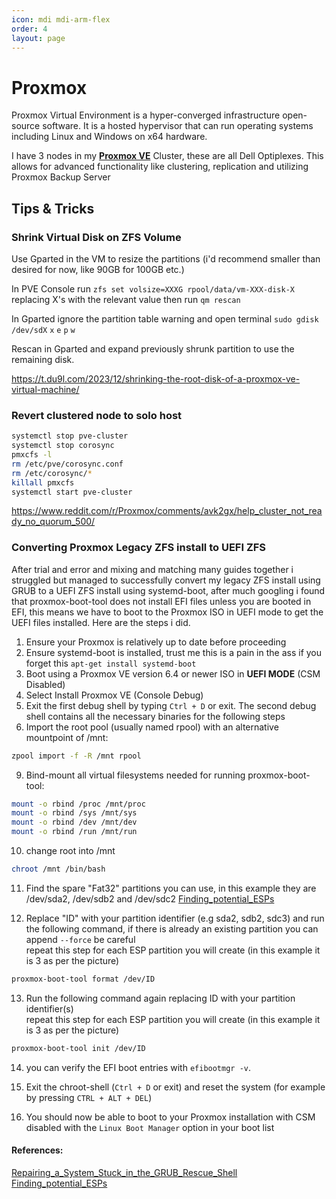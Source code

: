 ```yaml
---
icon: mdi mdi-arm-flex
order: 4
layout: page
---
```


# Proxmox
Proxmox Virtual Environment is a hyper-converged infrastructure open-source software. It is a hosted hypervisor that can run operating systems including Linux and Windows on x64 hardware.

I have 3 nodes in my [**Proxmox VE**](https://www.proxmox.com/en/proxmox-ve) Cluster, these are all Dell Optiplexes. This allows for advanced functionality like clustering, replication and utilizing Proxmox Backup Server

## Tips & Tricks
### Shrink Virtual Disk on ZFS Volume
Use Gparted in the VM to resize the partitions (i'd recommend smaller than desired for now, like 90GB for 100GB etc.)

In PVE Console run `zfs set volsize=XXXG rpool/data/vm-XXX-disk-X` replacing X's with the relevant value then run `qm rescan`

In Gparted ignore the partition table warning and open terminal
`sudo gdisk /dev/sdX`
`x` `e` `p` `w` 

Rescan in Gparted and expand previously shrunk partition to use the remaining disk.

https://t.du9l.com/2023/12/shrinking-the-root-disk-of-a-proxmox-ve-virtual-machine/

### Revert clustered node to solo host

```bash
systemctl stop pve-cluster
systemctl stop corosync
pmxcfs -l
rm /etc/pve/corosync.conf
rm /etc/corosync/*
killall pmxcfs
systemctl start pve-cluster
```
https://www.reddit.com/r/Proxmox/comments/avk2gx/help_cluster_not_ready_no_quorum_500/

### Converting Proxmox Legacy ZFS install to UEFI ZFS
After trial and error and mixing and matching many guides together i struggled but managed to successfully convert my legacy ZFS install using GRUB to a UEFI ZFS install using systemd-boot, after much googling i found that proxmox-boot-tool does not install EFI files unless you are booted in EFI, this means we have to boot to the Proxmox ISO in UEFI mode to get the UEFI files installed. Here are the steps i did.

1. Ensure your Proxmox is relatively up to date before proceeding
2. Ensure systemd-boot is installed, trust me this is a pain in the ass if you forget this `apt-get install systemd-boot`
3. Boot using a Proxmox VE version 6.4 or newer ISO in **UEFI MODE** (CSM Disabled)
4. Select Install Proxmox VE (Console Debug)
5. Exit the first debug shell by typing `Ctrl + D` or exit. The second debug shell contains all the necessary binaries for the following steps
7. Import the root pool (usually named rpool) with an alternative mountpoint of /mnt:
```bash
zpool import -f -R /mnt rpool
```
9. Bind-mount all virtual filesystems needed for running proxmox-boot-tool:
```bash
mount -o rbind /proc /mnt/proc
mount -o rbind /sys /mnt/sys
mount -o rbind /dev /mnt/dev
mount -o rbind /run /mnt/run
```
10. change root into /mnt
```bash
chroot /mnt /bin/bash
```

11. Find the spare "Fat32" partitions you can use, in this example they are /dev/sda2, /dev/sdb2 and /dev/sdc2
[Finding_potential_ESPs](https://pve.proxmox.com/wiki/ZFS:_Switch_Legacy-Boot_to_Proxmox_Boot_Tool#3._Finding_potential_ESPs)

12. Replace "ID" with your partition identifier (e.g sda2, sdb2, sdc3) and run the following command, if there is already an existing partition you can append `--force` be careful<br />repeat this step for each ESP partition you will create (in this example it is 3 as per the picture)
```bash
proxmox-boot-tool format /dev/ID
```

13. Run the following command again replacing ID with your partition identifier(s)<br />repeat this step for each ESP partition you will create (in this example it is 3 as per the picture)
```bash
proxmox-boot-tool init /dev/ID
```

14. you can verify the EFI boot entries with `efibootmgr -v`.

15. Exit the chroot-shell (`Ctrl + D` or exit) and reset the system (for example by pressing `CTRL + ALT + DEL`)

16. You should now be able to boot to your Proxmox installation with CSM disabled with the `Linux Boot Manager` option in your boot list

#### References:
[Repairing_a_System_Stuck_in_the_GRUB_Rescue_Shell](https://pve.proxmox.com/wiki/ZFS:_Switch_Legacy-Boot_to_Proxmox_Boot_Tool#Repairing_a_System_Stuck_in_the_GRUB_Rescue_Shell)
[Finding_potential_ESPs](https://pve.proxmox.com/wiki/ZFS:_Switch_Legacy-Boot_to_Proxmox_Boot_Tool#3._Finding_potential_ESPs)